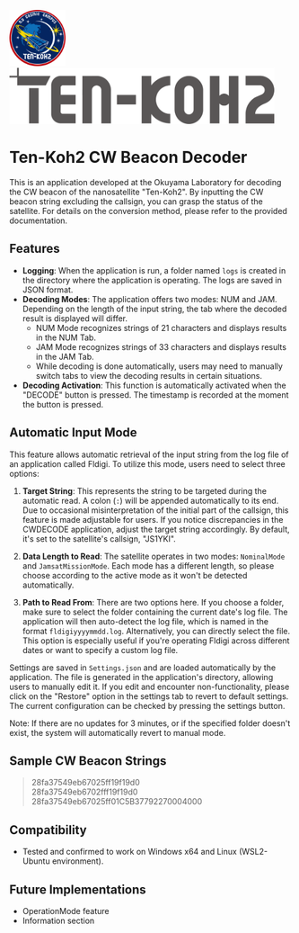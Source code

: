 <p>    
    <img src="Images/TK2.png" height="100px" />
    <img src="Images/TEN-KOH2.png" height="100px" />
</p>

# Ten-Koh2 CW Beacon Decoder

This is an application developed at the Okuyama Laboratory for decoding the CW beacon of the nanosatellite "Ten-Koh2". By inputting the CW beacon string excluding the callsign, you can grasp the status of the satellite. For details on the conversion method, please refer to the provided documentation.


## Features

- **Logging**: When the application is run, a folder named `logs` is created in the directory where the application is operating. The logs are saved in JSON format.
- **Decoding Modes**: The application offers two modes: NUM and JAM. Depending on the length of the input string, the tab where the decoded result is displayed will differ. 
  - NUM Mode recognizes strings of 21 characters and displays results in the NUM Tab.
  - JAM Mode recognizes strings of 33 characters and displays results in the JAM Tab.
  - While decoding is done automatically, users may need to manually switch tabs to view the decoding results in certain situations.
- **Decoding Activation**: This function is automatically activated when the "DECODE" button is pressed. The timestamp is recorded at the moment the button is pressed.

## Automatic Input Mode

This feature allows automatic retrieval of the input string from the log file of an application called Fldigi. To utilize this mode, users need to select three options:

1. **Target String**: This represents the string to be targeted during the automatic read. A colon (`:`) will be appended automatically to its end. Due to occasional misinterpretation of the initial part of the callsign, this feature is made adjustable for users. If you notice discrepancies in the CWDECODE application, adjust the target string accordingly. By default, it's set to the satellite's callsign, "JS1YKI".

2. **Data Length to Read**: The satellite operates in two modes: `NominalMode` and `JamsatMissionMode`. Each mode has a different length, so please choose according to the active mode as it won't be detected automatically.

3. **Path to Read From**: There are two options here. If you choose a folder, make sure to select the folder containing the current date's log file. The application will then auto-detect the log file, which is named in the format `fldigiyyyymmdd.log`. Alternatively, you can directly select the file. This option is especially useful if you're operating Fldigi across different dates or want to specify a custom log file.

Settings are saved in `Settings.json` and are loaded automatically by the application. The file is generated in the application's directory, allowing users to manually edit it. If you edit and encounter non-functionality, please click on the "Restore" option in the settings tab to revert to default settings. The current configuration can be checked by pressing the settings button.

Note: If there are no updates for 3 minutes, or if the specified folder doesn't exist, the system will automatically revert to manual mode.

## Sample CW Beacon Strings

> 28fa37549eb67025ff19f19d0  
> 28fa37549eb6702fff19f19d0
> 28fa37549eb67025ff01C5B37792270004000   

## Compatibility

- Tested and confirmed to work on Windows x64 and Linux (WSL2-Ubuntu environment).

## Future Implementations

- OperationMode feature
- Information section